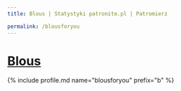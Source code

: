 ```yaml
---
title: Blous | Statystyki patronite.pl | Patromierz

permalink: /blousforyou
---
```


# [Blous](https://patronite.pl/blousforyou)

{% include profile.md name="blousforyou" prefix="b" %}
